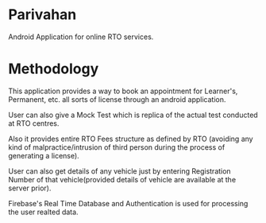 # Parivahan
Android Application for online RTO services.

# Methodology
This application provides a way to book an appointment for Learner's, Permanent, etc. all sorts of license through an android application.

User can also give a Mock Test which is replica of the actual test conducted at RTO centres.

Also it provides entire RTO Fees structure as defined by RTO (avoiding any kind of malpractice/intrusion of third person during the process of generating a license).

User can also get details of any vehicle just by entering Registration Number of that vehicle(provided details of vehicle are available at the server prior).

Firebase's Real Time Database and Authentication is used for processing the user realted data.
